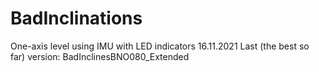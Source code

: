 # BadInclinations
One-axis level using IMU with LED indicators
16.11.2021 Last (the best so  far) version: BadInclinesBNO080_Extended
